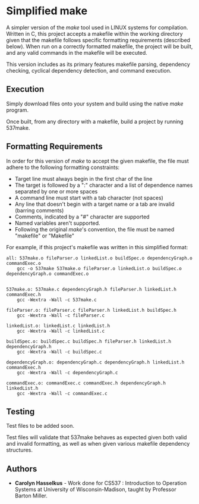 # Simplified make

A simpler version of the *make* tool used in LINUX systems for compilation. Written in C, this project accepts a makefile within the working directory given that the makefile follows specific formatting requirements (described below). When run on a correctly formatted makefile, the project will be built, and any valid commands in the makefile will be executed.

This version includes as its primary features makefile parsing, dependency checking, cyclical dependency detection, and command execution.

## Execution
Simply download files onto your system and build using the native *make* program. 

Once built, from any directory with a makefile, build a project by running 537make.


## Formatting Requirements

In order for this version of *make* to accept the given makefile, the file must adhere to the following formatting constraints:

* Target line must always begin in the first char of the line
* The target is followed by a ":" character and a list of dependence names separated by one or more spaces
* A command line must start with a tab character (not spaces)
* Any line that doesn't begin with a target name or a tab are invalid (barring comments)
* Comments, indicated by a "#" character are supported
* Named variables aren't supported.
* Following the original *make*'s convention, the file must be named "makefile" or "Makefile"

For example, if this project's makefile was written in this simplified format:

```
all: 537make.o fileParser.o linkedList.o buildSpec.o dependencyGraph.o commandExec.o
	gcc -o 537make 537make.o fileParser.o linkedList.o buildSpec.o dependencyGraph.o commandExec.o


537make.o: 537make.c dependencyGraph.h fileParser.h linkedList.h commandExec.h
	gcc -Wextra -Wall -c 537make.c

fileParser.o: fileParser.c fileParser.h linkedList.h buildSpec.h 
	gcc -Wextra -Wall -c fileParser.c

linkedList.o: linkedList.c linkedList.h 
	gcc -Wextra -Wall -c linkedList.c

buildSpec.o: buildSpec.c buildSpec.h fileParser.h linkedList.h dependencyGraph.h
	gcc -Wextra -Wall -c buildSpec.c

dependencyGraph.o: dependencyGraph.c dependencyGraph.h linkedList.h commandExec.h 
	gcc -Wextra -Wall -c dependencyGraph.c

commandExec.o: commandExec.c commandExec.h dependencyGraph.h linkedList.h
	gcc -Wextra -Wall -c commandExec.c
```

## Testing
Test files to be added soon.

Test files will validate that 537make behaves as expected given both valid and invalid formatting, as well as when given various  makefile dependency structures.


## Authors

* **Carolyn Hasselkus** - Work done for CS537 : Introduction to Operation Systems at University of Wisconsin-Madison, taught by Professor Barton Miller.
